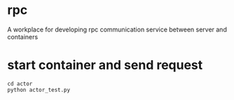 # rpc
A workplace for developing rpc communication service between server and containers

# start container and send request
```
cd actor
python actor_test.py
```
